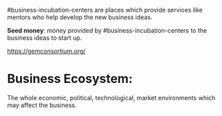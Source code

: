 #business-incubation-centers are places which provide services like mentors who help develop the new business ideas.

**Seed money**: money provided by #business-incubation-centers to the business ideas to start up.

https://gemconsortium.org/

# Business Ecosystem:
The whole economic, political, technological, market environments which may affect the business.

